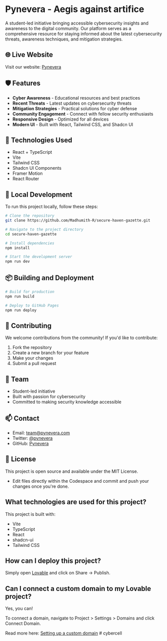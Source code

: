 # Pynevera - Aegis against artifice

A student-led initiative bringing accessible cybersecurity insights and awareness to the digital community. Our platform serves as a comprehensive resource for staying informed about the latest cybersecurity threats, awareness techniques, and mitigation strategies.

## 🌐 Live Website

Visit our website: [Pynevera](https://madhumith-r.github.io/secure-haven-gazette)

## 🛡️ Features

- **Cyber Awareness** - Educational resources and best practices
- **Recent Threats** - Latest updates on cybersecurity threats
- **Mitigation Strategies** - Practical solutions for cyber defense
- **Community Engagement** - Connect with fellow security enthusiasts
- **Responsive Design** - Optimized for all devices
- **Modern UI** - Built with React, Tailwind CSS, and Shadcn UI

## 🚀 Technologies Used

- React + TypeScript
- Vite
- Tailwind CSS
- Shadcn UI Components
- Framer Motion
- React Router

## 🔧 Local Development

To run this project locally, follow these steps:

```bash
# Clone the repository
git clone https://github.com/Madhumith-R/secure-haven-gazette.git

# Navigate to the project directory
cd secure-haven-gazette

# Install dependencies
npm install

# Start the development server
npm run dev
```

## 📦 Building and Deployment

```bash
# Build for production
npm run build

# Deploy to GitHub Pages
npm run deploy
```

## 🤝 Contributing

We welcome contributions from the community! If you'd like to contribute:

1. Fork the repository
2. Create a new branch for your feature
3. Make your changes
4. Submit a pull request

## 👥 Team

- Student-led initiative
- Built with passion for cybersecurity
- Committed to making security knowledge accessible

## 📫 Contact

- Email: team@pynevera.com
- Twitter: [@pynevera](https://twitter.com/pynevera)
- GitHub: [Pynevera](https://github.com/pynevera)

## 📄 License

This project is open source and available under the MIT License.
- Edit files directly within the Codespace and commit and push your changes once you're done.

## What technologies are used for this project?

This project is built with:

- Vite
- TypeScript
- React
- shadcn-ui
- Tailwind CSS

## How can I deploy this project?

Simply open [Lovable](https://lovable.dev/projects/a98e89d0-84c6-4a7e-8f9a-6af64b42abf7) and click on Share -> Publish.

## Can I connect a custom domain to my Lovable project?

Yes, you can!

To connect a domain, navigate to Project > Settings > Domains and click Connect Domain.

Read more here: [Setting up a custom domain](https://docs.lovable.dev/tips-tricks/custom-domain#step-by-step-guide)
#   c y b e r c e l l  
 